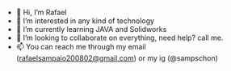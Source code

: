 - 👋 Hi, I’m Rafael
- 👀 I’m interested in any kind of technology
- 🌱 I’m currently learning JAVA and Solidworks
- 💞️ I’m looking to collaborate on everything, need help? call me.
- 📫 You can reach me through my email (rafaelsampaio200802@gmail.com) or my ig (@sampschon)

